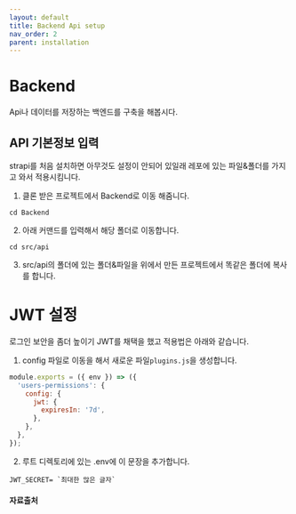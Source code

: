 ```yaml
---
layout: default
title: Backend Api setup
nav_order: 2
parent: installation
---
```


# Backend
Api나 데이터를 저장하는 백엔드를 구축을 해봅시다.

## API 기본정보 입력
strapi를 처음 설치하면 아무것도 설정이 안되어 있일래 레포에 있는 파일&폴더를 가지고 와서 적용시킴니다.

1. 클론 받은 프로젝트에서 Backend로 이동 해줌니다.
```
cd Backend
```
2. 아래 커맨드를 입력해서 해당 폴더로 이동합니다.
```
cd src/api
```
3. src/api의 폴더에 있는 폴더&파일을 위에서 만든 프로젝트에서 똑같은 폴더에 복사를 합니다.

# JWT 설정
로그인 보안을 좀더 높이기 JWT를 채택을 했고 적용법은 아래와 같습니다.

1. config 파일로 이동을 해서 새로운 파일`plugins.js`을 생성합니다.
``` js
module.exports = ({ env }) => ({
  'users-permissions': {
    config: {
      jwt: {
        expiresIn: '7d',
      },
    },
  },
});
```

2. 루트 디렉토리에 있는 .env에 이 문장을 추가합니다.
```
JWT_SECRET= `최대한 많은 글자`
```

#### 자료출처